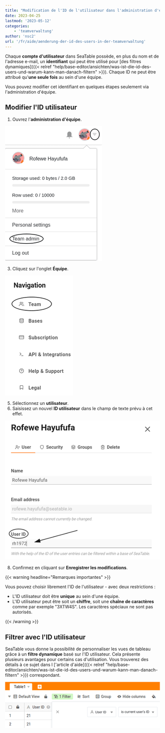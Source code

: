 ```yaml
---
title: "Modification de l'ID de l'utilisateur dans l'administration d'équipe"
date: 2023-04-25
lastmod: '2023-05-12'
categories:
    - 'teamverwaltung'
author: 'nsc2'
url: '/fr/aide/aenderung-der-id-des-users-in-der-teamverwaltung'
---
```


Chaque **compte d'utilisateur** dans SeaTable possède, en plus du nom et de l'adresse e-mail, un **identifiant** qui peut être utilisé pour [des filtres dynamiques]({{< relref "help/base-editor/ansichten/was-ist-die-id-des-users-und-warum-kann-man-danach-filtern" >}}). Chaque ID ne peut être attribué qu'**une seule fois** au sein d'une équipe.

Vous pouvez modifier cet identifiant en quelques étapes seulement via l'administration d'équipe.

## Modifier l'ID utilisateur

1. Ouvrez l'**administration d'équipe**.

![Ouvrir l'administration d'équipe](images/open-the-team-verwaltung.png)

3. Cliquez sur l'onglet **Équipe**.

![Ouvrez l'onglet Équipe dans l'administration de l'équipe](images/open-reiter-team.png)

5. Sélectionnez un **utilisateur**.
6. Saisissez un nouvel **ID utilisateur** dans le champ de texte prévu à cet effet.

![Saisir le nouvel ID utilisateur dans le champ de texte](images/type-user-id.png)

8. Confirmez en cliquant sur **Enregistrer les modifications**.

{{< warning headline="Remarques importantes" >}}

Vous pouvez choisir librement l'ID de l'utilisateur - avec deux restrictions :

- L'ID utilisateur doit être **unique** au sein d'une équipe.
- L'ID utilisateur peut être soit un **chiffre**, soit une **chaîne de caractères** comme par exemple "3XTW4S". Les caractères spéciaux ne sont pas autorisés.

{{< /warning >}}

## Filtrer avec l'ID utilisateur

SeaTable vous donne la possibilité de personnaliser les vues de tableau grâce à un **filtre dynamique** basé sur l'ID utilisateur. Cela présente plusieurs avantages pour certains cas d'utilisation. Vous trouverez des détails à ce sujet dans l ['article d'aide]({{< relref "help/base-editor/ansichten/was-ist-die-id-des-users-und-warum-kann-man-danach-filtern" >}}) correspondant.

![Filtrage à l'aide de l'ID utilisateur](images/filter-with-user-id.png)
